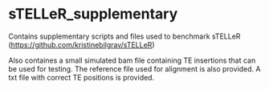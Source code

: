 # sTELLeR_supplementary
Contains supplementary scripts and files used to benchmark sTELLeR (https://github.com/kristinebilgrav/sTELLeR)

Also containes a small simulated bam file containing TE insertions that can be used for testing. The reference file used for alignment is also provided. A txt file with correct TE positions is provided.
